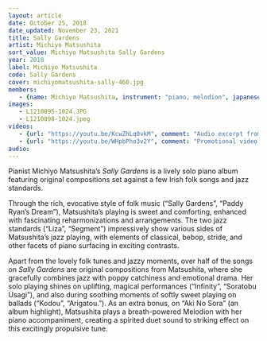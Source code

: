 ```yaml
---
layout: article
date: October 25, 2018
date_updated: November 23, 2021
title: Sally Gardens
artist: Michiyo Matsushita
sort_value: Michiyo Matsushita Sally Gardens
year: 2018
label: Michiyo Matsushita
code: Sally Gardens
cover: michiyomatsushita-sally-460.jpg
members:
   - {name: Michiyo Matsushita, instrument: "piano, melodion", japanese_name: 松下美千代, url: "https://michiyomatsushita.amebaownd.com/"}
images:
   - L1210895-1024.JPG
   - L1210898-1024.jpeg
videos: 
   - {url: "https://youtu.be/KcwZhLq0vkM", comment: "Audio excerpt from “Paddy Ryan’s Dream”, the fifth track on this album"}
   - {url: "https://youtu.be/WHpbPho3v2Y", comment: "Promotional video for this album"}
audio:
---
```

Pianist Michiyo Matsushita’s *Sally Gardens* is a lively solo piano album featuring original compositions set against a few Irish folk songs and jazz standards.

Through the rich, evocative style of folk music (“Sally Gardens”, “Paddy Ryan’s Dream”), Matsushita’s playing is sweet and comforting, enhanced with fascinating reharmonizations and arrangements. The two jazz standards (“Liza”, “Segment”) impressively show various sides of Matsushita’s jazz playing, with elements of classical, bebop, stride, and other facets of piano surfacing in exciting contrasts.

Apart from the lovely folk tunes and jazzy moments, over half of the songs on *Sally Gardens* are original compositions from Matsushita, where she gracefully combines jazz with poppy catchiness and emotional drama. Her solo playing shines on uplifting, magical performances (“Infinity”, “Soratobu Usagi”), and also during soothing moments of softly sweet playing on ballads (“Kodou”, “Arigatou.”). As an extra bonus, on “Aki No Sora” (an album highlight), Matsushita plays a breath-powered Melodion with her piano accompaniment, creating a spirited duet sound to striking effect on this excitingly propulsive tune.

